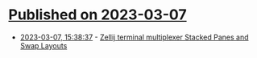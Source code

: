 # [Published on 2023-03-07](index.md)

* [2023-03-07, 15:38:37](https://lobste.rs/s/pk0ztk/zellij_terminal_multiplexer_stacked) - [Zellij terminal multiplexer Stacked Panes and Swap Layouts](https://zellij.dev/news/stacked-panes-swap-layouts/)
